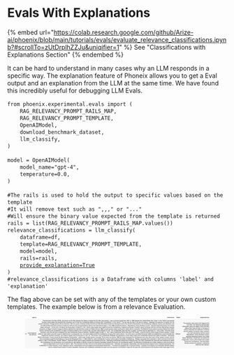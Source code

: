 # Evals With Explanations

{% embed url="https://colab.research.google.com/github/Arize-ai/phoenix/blob/main/tutorials/evals/evaluate_relevance_classifications.ipynb?#scrollTo=zUtDrplhZZJu&uniqifier=1" %}
See "Classifications with Explanations Section"
{% endembed %}

It can be hard to understand in many cases why an LLM responds in a specific way. The explanation feature of Phoneix allows you to get a Eval output and an explanation from the LLM at the same time. We have found this incredibly useful for debugging LLM Evals.

<pre class="language-python"><code class="lang-python">from phoenix.experimental.evals import (
    RAG_RELEVANCY_PROMPT_RAILS_MAP,
    RAG_RELEVANCY_PROMPT_TEMPLATE,
    OpenAIModel,
    download_benchmark_dataset,
    llm_classify,
)

model = OpenAIModel(
    model_name="gpt-4",
    temperature=0.0,
)

#The rails is used to hold the output to specific values based on the template
#It will remove text such as ",,," or "..."
#Will ensure the binary value expected from the template is returned
rails = list(RAG_RELEVANCY_PROMPT_RAILS_MAP.values())
relevance_classifications = llm_classify(
    dataframe=df,
    template=RAG_RELEVANCY_PROMPT_TEMPLATE,
    model=model,
    rails=rails,
    <a data-footnote-ref href="#user-content-fn-1">provide_explanation=True</a>
)
#relevance_classifications is a Dataframe with columns 'label' and 'explanation'
</code></pre>

The flag above can be set with any of the templates or your own custom templates. The example below is from a relevance Evaluation.&#x20;

<figure><img src="../../.gitbook/assets/explanation.png" alt=""><figcaption></figcaption></figure>



[^1]: set to get an explanation out
